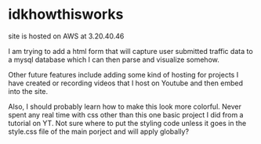 # idkhowthisworks
site is hosted on AWS at 3.20.40.46

I am trying to add a html form that will capture user submitted traffic data to a mysql database which I can then parse and visualize somehow.

Other future features include adding some kind of hosting for projects I have created or recording videos that I host on Youtube and then embed into the site.

Also, I should probably learn how to make this look more colorful. Never spent any real time with css other than this one basic project I did from a tutorial on YT.
Not sure where to put the styling code unless it goes in the style.css file of the main porject and will apply globally?
